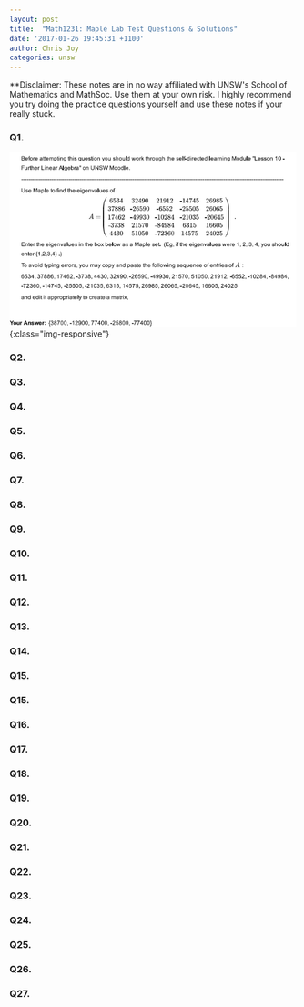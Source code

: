 ```yaml
---
layout: post
title:  "Math1231: Maple Lab Test Questions & Solutions"
date: '2017-01-26 19:45:31 +1100'
author: Chris Joy
categories: unsw
---
```


**Disclaimer: These notes are in no way affiliated with UNSW's School of Mathematics and MathSoc. Use them at your own risk. I highly recommend you try doing the practice questions yourself and use these notes if your really stuck.

### Q1.
![q1-question](/images/maple-test/q1.PNG){:class="img-responsive"}

### Q2.

### Q3.

### Q4.

### Q5.

### Q6.

### Q7.

### Q8.

### Q9.

### Q10.

### Q11.

### Q12.

### Q13.

### Q14.

### Q15.

### Q15.

### Q16.

### Q17.

### Q18.

### Q19.

### Q20.

### Q21.

### Q22.

### Q23.

### Q24.

### Q25.

### Q26.

### Q27.

